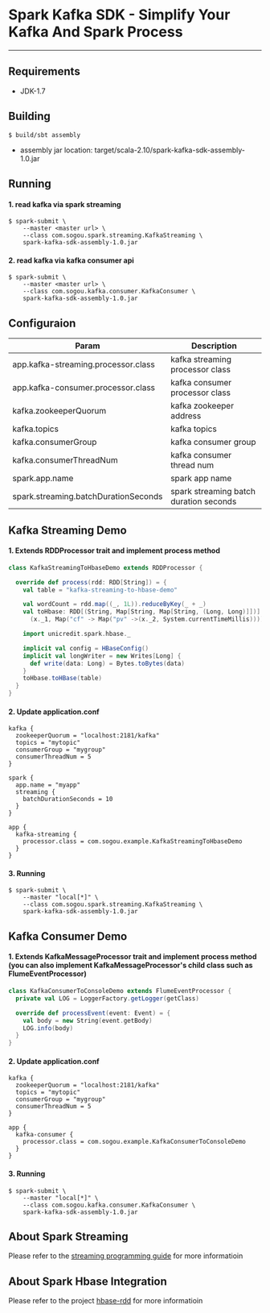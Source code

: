 # Spark Kafka SDK - Simplify Your Kafka And Spark Process

---


## Requirements

* JDK-1.7

## Building

```
$ build/sbt assembly
```

* assembly jar location: target/scala-2.10/spark-kafka-sdk-assembly-1.0.jar

## Running

#### 1. read kafka via spark streaming

```
$ spark-submit \
	--master <master url> \
	--class com.sogou.spark.streaming.KafkaStreaming \
	spark-kafka-sdk-assembly-1.0.jar
```

#### 2. read kafka via kafka consumer api

```
$ spark-submit \
	--master <master url> \
	--class com.sogou.kafka.consumer.KafkaConsumer \
	spark-kafka-sdk-assembly-1.0.jar
```

## Configuraion

| Param | Description |
| ------------ | ----------- |
| app.kafka-streaming.processor.class | kafka streaming processor class |
| app.kafka-consumer.processor.class | kafka consumer processor class |
| kafka.zookeeperQuorum | kafka zookeeper address |
| kafka.topics | kafka topics |
| kafka.consumerGroup | kafka consumer group |
| kafka.consumerThreadNum | kafka consumer thread num |
| spark.app.name | spark app name |
| spark.streaming.batchDurationSeconds | spark streaming batch duration seconds |


## Kafka Streaming Demo

#### 1. Extends RDDProcessor trait and implement process method

```scala
class KafkaStreamingToHbaseDemo extends RDDProcessor {

  override def process(rdd: RDD[String]) = {
    val table = "kafka-streaming-to-hbase-demo"

    val wordCount = rdd.map((_, 1L)).reduceByKey(_ + _)
    val toHbase: RDD[(String, Map[String, Map[String, (Long, Long)]])] = wordCount.map(x =>
      (x._1, Map("cf" -> Map("pv" ->(x._2, System.currentTimeMillis)))))

    import unicredit.spark.hbase._

    implicit val config = HBaseConfig()
    implicit val longWriter = new Writes[Long] {
      def write(data: Long) = Bytes.toBytes(data)
    }
    toHbase.toHBase(table)
  }
}
```

#### 2. Update application.conf

```
kafka {
  zookeeperQuorum = "localhost:2181/kafka"
  topics = "mytopic"
  consumerGroup = "mygroup"
  consumerThreadNum = 5
}

spark {
  app.name = "myapp"
  streaming {
    batchDurationSeconds = 10
  }
}

app {
  kafka-streaming {
    processor.class = com.sogou.example.KafkaStreamingToHbaseDemo
  }
}
```

#### 3. Running

```
$ spark-submit \
	--master "local[*]" \
	--class com.sogou.spark.streaming.KafkaStreaming \
	spark-kafka-sdk-assembly-1.0.jar
```

## Kafka Consumer Demo

#### 1. Extends KafkaMessageProcessor trait and implement process method (you can also implement KafkaMessageProcessor's child class such as FlumeEventProcessor)

```scala
class KafkaConsumerToConsoleDemo extends FlumeEventProcessor {
  private val LOG = LoggerFactory.getLogger(getClass)

  override def processEvent(event: Event) = {
    val body = new String(event.getBody)
    LOG.info(body)
  }
}
```

#### 2. Update application.conf

```
kafka {
  zookeeperQuorum = "localhost:2181/kafka"
  topics = "mytopic"
  consumerGroup = "mygroup"
  consumerThreadNum = 5
}

app {
  kafka-consumer {
    processor.class = com.sogou.example.KafkaConsumerToConsoleDemo
  }
}
```

#### 3. Running

```
$ spark-submit \
	--master "local[*]" \
	--class com.sogou.kafka.consumer.KafkaConsumer \
	spark-kafka-sdk-assembly-1.0.jar
```

## About Spark Streaming

Please refer to the [streaming programming guide](http://spark.apache.org/docs/latest/streaming-programming-guide.html) for more informatioin

## About Spark Hbase Integration

Please refer to the project [hbase-rdd](http://gitlab.dev.sogou-inc.com/sogou-spark/hbase-rdd) for more informatioin